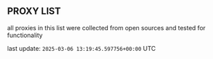 ## PROXY LIST

all proxies in this list were collected from open sources and tested for functionality

last update: `2025-03-06 13:19:45.597756+00:00` UTC